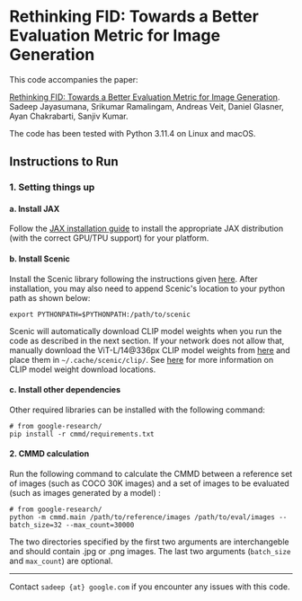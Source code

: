 # Rethinking FID: Towards a Better Evaluation Metric for Image Generation

This code accompanies the paper:

[Rethinking FID: Towards a Better Evaluation Metric for Image Generation](https://arxiv.org/abs/2401.09603).  
Sadeep Jayasumana, Srikumar Ramalingam, Andreas Veit, Daniel Glasner, Ayan Chakrabarti, Sanjiv Kumar.

The code has been tested with Python 3.11.4 on Linux and macOS.

## Instructions to Run

### 1. Setting things up

#### a. Install JAX

Follow the [JAX installation guide](https://jax.readthedocs.io/en/latest/installation.html)
to install the appropriate JAX distribution (with the correct GPU/TPU support) for your platform.

#### b. Install Scenic

Install the Scenic library following the
instructions given [here](https://github.com/google-research/scenic).
After installation, you may also need to append Scenic's location to your python path as shown below:

```
export PYTHONPATH=$PYTHONPATH:/path/to/scenic
```

Scenic will automatically download CLIP model weights when you run the code as
described in the next section. If your network does not allow that, manually
download the ViT-L/14@336px CLIP model weights from [here](https://openaipublic.azureedge.net/clip/models/3035c92b350959924f9f00213499208652fc7ea050643e8b385c2dac08641f02/ViT-L-14-336px.pt)
and place them in `~/.cache/scenic/clip/`. See [here](https://github.com/openai/CLIP/blob/main/clip/clip.py#L30)
for more information on CLIP model weight download locations.


#### c. Install other dependencies

Other required libraries can be installed with the following command:

```
# from google-research/
pip install -r cmmd/requirements.txt
```


#### 2. CMMD calculation
Run the following command to calculate the CMMD between a reference set of images (such as COCO 30K images)
and a set of images to be evaluated (such as images generated by a model)
:

```
# from google-research/
python -m cmmd.main /path/to/reference/images /path/to/eval/images --batch_size=32 --max_count=30000
```

The two directories specified by the first two arguments are interchangeble and
should contain .jpg or .png images. The last two arguments (`batch_size` and `max_count`)
are optional.

---

Contact `sadeep {at} google.com` if you encounter any issues with this
code.
